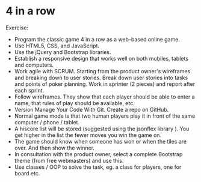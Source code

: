 # 4 in a row

Exercise:
- Program the classic game 4 in a row as a web-based online game.
- Use HTML5, CSS, and JavaScript.
- Use the jQuery and Bootstrap libraries.
- Establish a responsive design that works well on both mobiles, tablets and computers.
- Work agile with SCRUM. Starting from the product owner's wireframes and breaking down to user stories. Break down user stories into tasks and points of poker planning. Work in sprinter (2 pieces) and report after each sprint.
- Follow wireframes. They show that each player should be able to enter a name, that rules of play should be available, etc.
- Version Manage Your Code With Git. Create a repo on GitHub.
- Normal game mode is that two human players play it in front of the same computer / phone / tablet.
- A hiscore list will be stored (suggested using the jsonflex library ). You get higher in the list the fewer moves you win the game on.
- The game should know when someone has won or when the tiles are over. And then show the winner.
- In consultation with the product owner, select a complete Bootstrap theme (from free webmasters) and use this.
- Use classes / OOP to solve the task, eg. a class for players, one for board etc.

